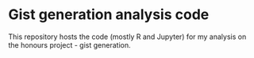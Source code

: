 # Gist generation analysis code

This repository hosts the code (mostly R and Jupyter) for my analysis on the honours project - gist generation.

